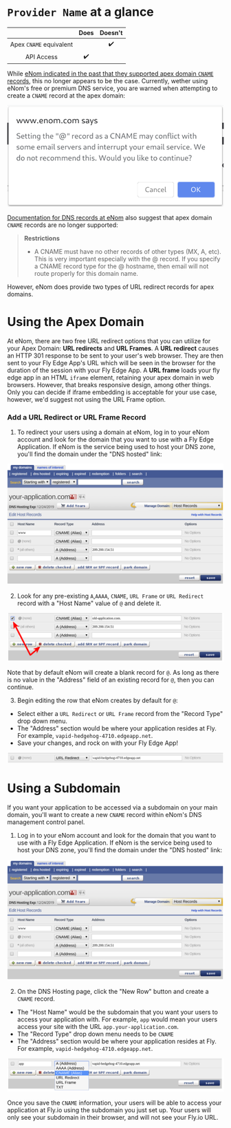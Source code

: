 # `Provider Name` at a glance

 |   | Does | Doesn't |
 | :---: | :---: | :---: |
 | Apex `CNAME` equivalent |  | :heavy_check_mark: |
 | API Access | :heavy_check_mark:| |

While [eNom indicated in the past that they supported apex domain `CNAME` records](https://www.enom.com/blog/our-new-dns-under-the-hood/), this no longer appears to be the case. Currently, wether using eNom's free or premium DNS service, you are warned when attempting to create a `CNAME` record at the apex domain:

![eNom - Warning for CNAME at apex domain](./screenshots/enom/enom-cname-at-apex-domain-warning.png "eNom - Warning for CNAME at apex domain")

[Documentation for DNS records at eNom](https://www.enom.com/help/faq_hostrecords.aspx) also suggest that apex domain `CNAME` records are no longer supported:

> **Restrictions**
>
> * A CNAME must have no other records of other types (MX, A, etc). This is very important especially with the @ record. If you specify a CNAME record type for the @ hostname, then email will not route properly for this domain name.

However, eNom does provide two types of URL redirect records for apex domains.

# Using the Apex Domain

At eNom, there are two free URL redirect options that you can utilize for your Apex Domain: **URL redirects** and **URL Frames**. A **URL redirect** causes an HTTP 301 response to be sent to your user's web browser. They are then sent to your Fly Edge App's URL which will be seen in the browser for the duration of the session with your Fly Edge App. A **URL frame** loads your fly edge app in an HTML `iframe` element, retaining your apex domain in web browsers. However, that breaks responsive design, among other things. Only you can decide if iframe embedding is acceptable for your use case, however, we'd suggest not using the URL Frame option.

### Add a URL Redirect or URL Frame Record

1. To redirect your users using a domain at eNom, log in to your eNom account and look for the domain that you want to use with a Fly Edge Application. If eNom is the service being used to host your DNS zone, you'll find the domain under the "DNS hosted" link: 

![eNom - Manage DNS Records for your Domain](./screenshots/enom/enom-basic-dns-records.png "eNom - Manage DNS Records for your Domain")

2. Look for any pre-existing `A`,`AAAA`, `CNAME`, `URL Frame` or `URL Redirect` record with a "Host Name" value of `@` and delete it.

![eNom - Manage DNS Records for your Domain](./screenshots/enom/enom-delete-old-apex-record.png "eNom - Manage DNS Records for your Domain")

Note that by default eNom will create a blank record for `@`. As long as there is no value in the "Address" field of an existing record for `@`, then you can continue.

3. Begin editing the row that eNom creates by default for `@`: 

  * Select either a `URL Redirect` or `URL Frame` record from the "Record Type" drop down menu.
  * The "Address" section would be where your application resides at Fly. For example, `vapid-hedgehog-4710.edgeapp.net`.
  * Save your changes, and rock on with your Fly Edge App!

![eNom - Create a URL redirect record for your Domain](./screenshots/enom/enom-url-redirect-record.png "eNom - Create a URL redirect record for your Domain")


# Using a Subdomain

If you want your application to be accessed via a subdomain on your main domain, you'll want to create a new `CNAME` record within eNom's DNS management control panel.

1. Log in to your eNom account and look for the domain that you want to use with a Fly Edge Application. If eNom is the service being used to host your DNS zone, you'll find the domain under the "DNS hosted" link:

![eNom - Manage DNS Records for your Domain](./screenshots/enom/enom-basic-dns-records.png "eNom - Manage DNS Records for your Domain")

2. On the DNS Hosting page, click the "New Row" button and create a `CNAME` record.

  * The "Host Name" would be the subdomain that you want your users to access your application with. For example, `app` would mean your users access your site with the URL `app.your-application.com`.
  * The "Record Type" drop down menu needs to be `CNAME`
  * The "Address" section would be where your application resides at Fly. For example, `vapid-hedgehog-4710.edgeapp.net`.

![eNom - Add CNAME Record to your zone](./screenshots/enom/enom-add-subdomain-cname.png "eNom - Add CNAME Record to your zone")

Once you save the `CNAME` information, your users will be able to access your application at Fly.io using the subdomain you just set up. Your users will only see your subdomain in their browser, and will not see your Fly.io URL.